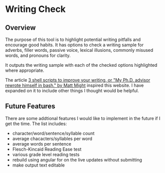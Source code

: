 # Writing Check

## Overview

The purpose of this tool is to highlight potential writing pitfalls and encourage good habits. It has options to check a writing sample for adverbs, filler words, passive voice, lexical illusions, commonly misused words, and pronouns for clarity. 

It outputs the writing sample with each of the checked options highlighted where appropriate. 

The article [3 shell scripts to improve your writing, or "My Ph.D. advisor rewrote himself in bash." by Matt Might](href='http://matt.might.net/articles/shell-scripts-for-passive-voice-weasel-words-duplicates/') inspired this website. I have expanded on it to include other things I thought would be helpful. 

## Future Features

There are some addtional features I would like to implement in the future if I get the time. The list includes:

* character/word/sentence/syllable count
* average chacacters/syllables per word
* average words per sentence
* Flesch-Kincaid Reading Ease test
* various grade level reading tests
* rebuild using angular for on the live updates without submitting
* make output text editable
